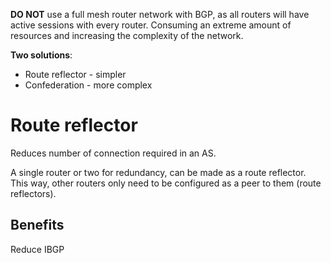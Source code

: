 
**DO NOT** use a full mesh router network with BGP, as all routers will have active sessions with every router. Consuming an extreme amount of resources and increasing the complexity of the network.

**Two solutions**:
* Route reflector - simpler
* Confederation - more complex

# Route reflector

Reduces number of connection required in an AS.

A single router or two for redundancy, can be made as a route reflector. This way, other routers only need to be configured as a peer to them (route reflectors).

## Benefits

Reduce IBGP 